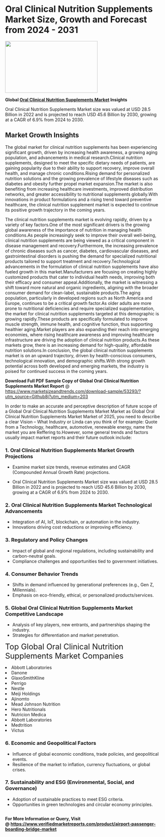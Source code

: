 <H1>Oral Clinical Nutrition Supplements Market Size, Growth and Forecast from 2024 - 2031</H1><img class="aligncenter size-medium wp-image-584254" src="https://thirdeyenews.in/wp-content/uploads/2024/09/Global-Market-Research-300x168.jpeg" alt="" width="300" height="168" /><p><strong>Global&nbsp;<a href="https://www.marketsizeandtrends.com/download-sample/53293/?utm_source=Github8j?utm_medium=203">Oral Clinical Nutrition Supplements Market</a> Insights</strong></p><p>Oral Clinical Nutrition Supplements Market size was valued at USD 28.5 Billion in 2022 and is projected to reach USD 45.6 Billion by 2030, growing at a CAGR of 6.9% from 2024 to 2030.</p><p><h2>Market Growth Insights</h2> <p>The global market for clinical nutrition supplements has been experiencing significant growth, driven by increasing health awareness, a growing aging population, and advancements in medical research.Clinical nutrition supplements, designed to meet the specific dietary needs of patients, are gaining popularity due to their ability to support recovery, improve overall health, and manage chronic conditions.Rising demand for personalized nutrition solutions and the growing prevalence of lifestyle diseases such as diabetes and obesity further propel market expansion.The market is also benefiting from increasing healthcare investments, improved distribution networks, and greater accessibility to nutritional supplements globally.With innovations in product formulations and a rising trend toward preventive healthcare, the clinical nutrition supplement market is expected to continue its positive growth trajectory in the coming years.</p> <p>The clinical nutrition supplements market is evolving rapidly, driven by a variety of key factors.One of the most significant drivers is the growing global awareness of the importance of nutrition in managing health conditions.As people increasingly seek to improve their overall well-being, clinical nutrition supplements are being viewed as a critical component in disease management and recovery.Furthermore, the increasing prevalence of chronic diseases such as cancer, diabetes, cardiovascular diseases, and gastrointestinal disorders is pushing the demand for specialized nutritional products tailored to support treatment and recovery.Technological advancements in the formulation of clinical nutrition supplements have also fueled growth in this market.Manufacturers are focusing on creating highly customized products that cater to individual health needs, improving both their efficacy and consumer appeal.Additionally, the market is witnessing a shift toward more natural and organic ingredients, aligning with the broader consumer demand for clean-label, sustainable products.The aging population, particularly in developed regions such as North America and Europe, continues to be a critical growth factor.As older adults are more prone to nutritional deficiencies and require specialized supplementation, the market for clinical nutrition supplements targeted at this demographic is growing rapidly.These products are specifically formulated to improve muscle strength, immune health, and cognitive function, thus supporting healthier aging.Market players are also expanding their reach into emerging economies, where rising healthcare awareness and improving healthcare infrastructure are driving the adoption of clinical nutrition products.As these markets grow, there is an increasing demand for high-quality, affordable nutrition solutions.In conclusion, the global clinical nutrition supplements market is on an upward trajectory, driven by health-conscious consumers, technological innovation, and demographic shifts.With strong growth potential across both developed and emerging markets, the industry is poised for continued success in the coming years.<p><span class=""><strong>Download Full PDF Sample Copy of Global Oral Clinical Nutrition Supplements Market Report</strong> @ <a href="https://www.marketsizeandtrends.com/download-sample/53293/?utm_source=Github8j?utm_medium=203" target="_blank">https://www.marketsizeandtrends.com/download-sample/53293/?utm_source=Github8j?utm_medium=203</a></span></p><p>In order to make an accurate and perceptive description of future scope of a Global&nbsp;Oral Clinical Nutrition Supplements Market Market as Global&nbsp;Oral Clinical Nutrition Supplements Market Market of 2025, you need to describe a clear Vision &ndash; What Industry or Linda can you think of for example: Quote from a Technology, healthcare, automotive, renewable energy, name the market you are Reffering to.However, some general trends and factors usually impact market reports and their future outlook include:</p><h3>1.&nbsp;<strong>Oral Clinical Nutrition Supplements Market Growth Projections</strong></h3><ul><li>Examine market size trends, revenue estimates and CAGR (Compounded Annual Growth Rate) projections.</li><li><p>Oral Clinical Nutrition Supplements Market size was valued at USD 28.5 Billion in 2022 and is projected to reach USD 45.6 Billion by 2030, growing at a CAGR of 6.9% from 2024 to 2030.</p></li></ul><h3>2.&nbsp;<strong>Oral Clinical Nutrition Supplements Market Technological Advancements</strong></h3><ul><li>Integration of AI, IoT, blockchain, or automation in the industry.</li><li>Innovations driving cost reductions or improving efficiency.</li></ul><h3>3.&nbsp;<strong>Regulatory and Policy Changes</strong></h3><ul><li>Impact of global and regional regulations, including sustainability and carbon-neutral goals.</li><li>Compliance challenges and opportunities tied to government initiatives.</li></ul><h3>4.&nbsp;<strong>Consumer Behavior Trends</strong></h3><ul><li>Shifts in demand influenced by generational preferences (e.g., Gen Z, Millennials).</li><li>Emphasis on eco-friendly, ethical, or personalized products/services.</li></ul><h3>5.&nbsp;<strong>Global Oral Clinical Nutrition Supplements Market Competitive Landscape</strong></h3><ul><li>Analysis of key players, new entrants, and partnerships shaping the industry.</li><li>Strategies for differentiation and market penetration.</li></ul><p data-pm-slice="1 1 []"><span style="color: inherit; font-family: inherit; font-size: 25px;">Top Global Oral Clinical Nutrition Supplements Market Companies</span></p><div class="" data-test-id=""><p><li>Abbott Laboratories</li><li> Danone</li><li> GlaxoSmithKline</li><li> Perrigo</li><li> Nestle</li><li> Meiji Holdings</li><li> Ajinomto</li><li> Mead Johnson Nutrition</li><li> Hero Nutritionals</li><li> Nutricion Medica</li><li> Abbott Laboratories</li><li> Medtrition</li><li> Victus</li></p></div><h3>6.&nbsp;<strong>Economic and Geopolitical Factors</strong></h3><ul><li>Influence of global economic conditions, trade policies, and geopolitical events.</li><li>Resilience of the market to inflation, currency fluctuations, or global crises.</li></ul><h3>7.&nbsp;<strong>Sustainability and ESG (Environmental, Social, and Governance)</strong></h3><ul><li>Adoption of sustainable practices to meet ESG criteria.</li><li>Opportunities in green technologies and circular economy principles.</li></ul><h2><strong style="font-size: 14px;">For More Information or Query, Visit @&nbsp;</strong><a style="background-color: #ffffff; font-size: 14px;" href="https://www.marketsizeandtrends.com/report/oral-clinical-nutrition-supplements-market/" target="_blank">https://www.verifiedmarketreports.com/product/airport-passenger-boarding-bridge-market</a></h2>